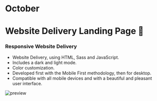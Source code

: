 # October
# Website Delivery Landing Page  🚚

### Responsive Website Delivery

- Website Delivery, using HTML, Sass and JavaScript.
- Includes a dark and light mode.
- Color customization.
- Developed first with the Mobile First methodology, then for desktop.
- Compatible with all mobile devices and with a beautiful and pleasant user interface.



![preview](https://github.com/AdiiAnand/Octanet/assets/35601079/c976775e-84ca-4269-b127-9a8fbcf281cc)
